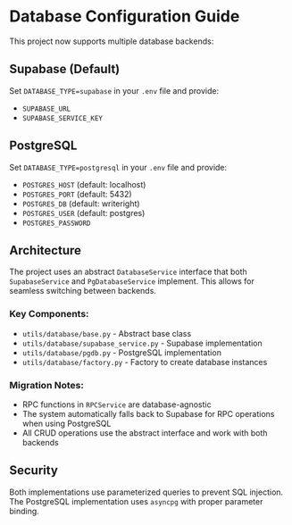 # Database Configuration Guide

This project now supports multiple database backends:

## Supabase (Default)
Set `DATABASE_TYPE=supabase` in your `.env` file and provide:
- `SUPABASE_URL`
- `SUPABASE_SERVICE_KEY`

## PostgreSQL
Set `DATABASE_TYPE=postgresql` in your `.env` file and provide:
- `POSTGRES_HOST` (default: localhost)
- `POSTGRES_PORT` (default: 5432)
- `POSTGRES_DB` (default: writeright)
- `POSTGRES_USER` (default: postgres)
- `POSTGRES_PASSWORD`

## Architecture

The project uses an abstract `DatabaseService` interface that both `SupabaseService` and `PgDatabaseService` implement. This allows for seamless switching between backends.

### Key Components:
- `utils/database/base.py` - Abstract base class
- `utils/database/supabase_service.py` - Supabase implementation
- `utils/database/pgdb.py` - PostgreSQL implementation
- `utils/database/factory.py` - Factory to create database instances

### Migration Notes:
- RPC functions in `RPCService` are database-agnostic
- The system automatically falls back to Supabase for RPC operations when using PostgreSQL
- All CRUD operations use the abstract interface and work with both backends

## Security
Both implementations use parameterized queries to prevent SQL injection. The PostgreSQL implementation uses `asyncpg` with proper parameter binding.
